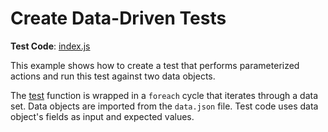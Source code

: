 # Create Data-Driven Tests

**Test Code**: [index.js](index.js)

This example shows how to create a test that performs parameterized actions and run this test against two data objects.

The [test](https://devexpress.github.io/testcafe/documentation/test-api/test-code-structure.html#tests) function is wrapped in a `foreach` cycle that iterates through a data set. Data objects are imported from the `data.json` file. Test code uses data object's fields as input and expected values.